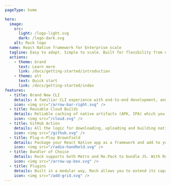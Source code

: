 ```yaml
---
pageType: home

hero:
  image:
    src:
      light: /logo-light.svg
      dark: /logo-dark.svg
    alt: Rock logo
  name: React Native framework for Enterprise scale
  tagline: Easy to adopt. Simple to scale. Built for flexibility from day one
  actions:
    - theme: brand
      text: Learn more
      link: /docs/getting-started/introduction
    - theme: alt
      text: Quick start
      link: /docs/getting-started/index
features:
  - title: Brand New CLI
    details: A familiar CLI experience with end-to-end development, and build workflows. Get started in minutes
    icon: <img src="/arrow-bar-right.svg" />
  - title: Reusable Cloud Builds
    details: Reliable caching of native artifacts (APK, IPA) which you can store where you like, or use our out-of-the-box integrations with GitHub, S3, and R2
    icon: <img src="/cloud.svg" />
  - title: GitHub Action
    details: All the logic for downloading, uploading and building native build artifacts for iOS (APP, IPA) and Android (APK, AAB)
    icon: <img src="/github.svg" />
  - title: Plug-n-Play Brownfield
    details: Package your React Native app as a framework and add to your iOS and Android apps as you would any other library
    icon: <img src="/radio-handheld.svg" />
  - title: Bundler of Choice
    details: Rock supports both Metro and Re.Pack to bundle JS. With Re.Pack you can build Super Apps and Mobile Microfrontends
    icon: <img src="/arrow-up-box.svg" />
  - title: Plugins
    details: Built in a modular way, Rock allows you to extend its capabilities via plugins that integrate with CLI and native templates
    icon: <img src="/add-grid.svg" />
---
```

